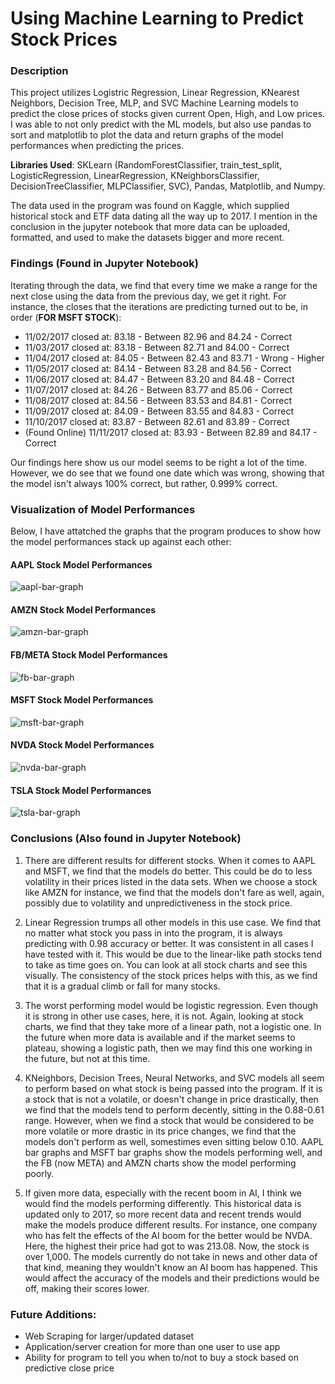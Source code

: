 # Using Machine Learning to Predict Stock Prices
### Description
This project utilizes Logistric Regression, Linear Regression, KNearest Neighbors, Decision Tree, MLP, and SVC Machine Learning models to predict the close prices of stocks given current Open, High, and Low prices. I was able to not only predict with the ML models, but also use pandas to sort and matplotlib to plot the data and return graphs of the model performances when predicting the prices.

**Libraries Used**: SKLearn (RandomForestClassifier, train_test_split, LogisticRegression, LinearRegression, KNeighborsClassifier, DecisionTreeClassifier, MLPClassifier, SVC), Pandas, Matplotlib, and Numpy.

The data used in the program was found on Kaggle, which supplied historical stock and ETF data dating all the way up to 2017. I mention in the conclusion in the jupyter notebook that more data can be uploaded, formatted, and used to make the datasets bigger and more recent. 

### Findings (Found in Jupyter Notebook)
Iterating through the data, we find that every time we make a range for the next close using the data from the previous day, we get it right. For instance, the closes that the iterations are predicting turned out to be, in order (**FOR MSFT STOCK**):
* 11/02/2017 closed at: 83.18 - Between 82.96 and 84.24 - Correct
* 11/03/2017 closed at: 83.18 - Between 82.71 and 84.00 - Correct
* 11/04/2017 closed at: 84.05 - Between 82.43 and 83.71 - Wrong - Higher
* 11/05/2017 closed at: 84.14 - Between 83.28 and 84.56 - Correct
* 11/06/2017 closed at: 84.47 - Between 83.20 and 84.48 - Correct
* 11/07/2017 closed at: 84.26 - Between 83.77 and 85.06 - Correct
* 11/08/2017 closed at: 84.56 - Between 83.53 and 84.81 - Correct
* 11/09/2017 closed at: 84.09 - Between 83.55 and 84.83 - Correct
* 11/10/2017 closed at: 83.87 - Between 82.61 and 83.89 - Correct
* (Found Online) 11/11/2017 closed at: 83.93 - Between 82.89 and 84.17 - Correct

Our findings here show us our model seems to be right a lot of the time. However, we do see that we found one date which was wrong, showing that the model isn't always 100% correct, but rather, 0.999% correct.


### Visualization of Model Performances
Below, I have attatched the graphs that the program produces to show how the model performances stack up against each other:

#### AAPL Stock Model Performances
![aapl-bar-graph](https://github.com/lcswnn/ML-Stock-Prediction-Models/assets/118494460/e0c9f0e0-dcef-4761-8e8a-afb739228dc5)

#### AMZN Stock Model Performances
![amzn-bar-graph](https://github.com/lcswnn/ML-Stock-Prediction-Models/assets/118494460/df3408b2-220a-411d-818d-afc382bdf94c)

#### FB/META Stock Model Performances
![fb-bar-graph](https://github.com/lcswnn/ML-Stock-Prediction-Models/assets/118494460/c55642e8-07cb-4121-baf7-5111b2be022e)

#### MSFT Stock Model Performances
![msft-bar-graph](https://github.com/lcswnn/ML-Stock-Prediction-Models/assets/118494460/adea67dc-8608-4ed5-9f9a-557c5e96e677)

#### NVDA Stock Model Performances
![nvda-bar-graph](https://github.com/lcswnn/ML-Stock-Prediction-Models/assets/118494460/73dcc2fc-5151-46f0-bbb4-24f8bd35274e)

#### TSLA Stock Model Performances
![tsla-bar-graph](https://github.com/lcswnn/ML-Stock-Prediction-Models/assets/118494460/ead567f1-6ab3-4990-8fa3-b406c7be2067)

### Conclusions (Also found in Jupyter Notebook)
1. There are different results for different stocks. When it comes to AAPL and MSFT, we find that the models do better. This could be do to less volatility in their prices listed in the data sets. When we choose a stock like AMZN for instance, we find that the models don't fare as well, again, possibly due to volatility and unpredictiveness in the stock price.

2. Linear Regression trumps all other models in this use case. We find that no matter what stock you pass in into the program, it is always predicting with 0.98 accuracy or better. It was consistent in all cases I have tested with it. This would be due to the linear-like path stocks tend to take as time goes on. You can look at all stock charts and see this visually. The consistency of the stock prices helps with this, as we find that it is a gradual climb or fall for many stocks.

3. The worst performing model would be logistic regression. Even though it is strong in other use cases, here, it is not. Again, looking at stock charts, we find that they take more of a linear path, not a logistic one. In the future when more data is available and if the market seems to plateau, showing a logistic path, then we may find this one working in the future, but not at this time.

4. KNeighbors, Decision Trees, Neural Networks, and SVC models all seem to perform based on what stock is being passed into the program. If it is a stock that is not a volatile, or doesn't change in price drastically, then we find that the models tend to perform decently, sitting in the 0.88-0.61 range. However, when we find a stock that would be considered to be more volatile or more drastic in its price changes, we find that the models don't perform as well, somestimes even sitting below 0.10. AAPL bar graphs and MSFT bar graphs show the models performing well, and the FB (now META) and AMZN charts show the model performing poorly.

5. If given more data, especially with the recent boom in AI, I think we would find the models performing differently. This historical data is updated only to 2017, so more recent data and recent trends would make the models produce different results. For instance, one company who has felt the effects of the AI boom for the better would be NVDA. Here, the highest their price had got to was 213.08. Now, the stock is over 1,000. The models currently do not take in news and other data of that kind, meaning they wouldn't know an AI boom has happened. This would affect the accuracy of the models and their predictions would be off, making their scores lower.

### Future Additions:
* Web Scraping for larger/updated dataset
* Application/server creation for more than one user to use app
* Ability for program to tell you when to/not to buy a stock based on predictive close price
